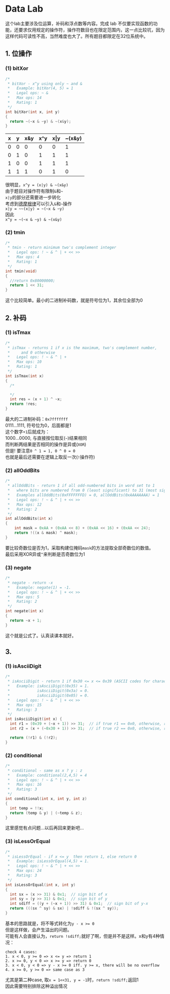 # Data Lab
这个lab主要涉及位运算，补码和浮点数等内容。完成 lab 不仅要实现函数的功能，还要求仅用规定的操作符，操作符数目也在限定范围内，这一点比较坑，因为这样代码可读性不高，当然难度也大了。所有题目都限定在32位系统中。
## 1. 位操作
### (1) bitXor  

```C
/* 
 * bitXor - x^y using only ~ and & 
 *   Example: bitXor(4, 5) = 1
 *   Legal ops: ~ &
 *   Max ops: 14
 *   Rating: 1
 */
int bitXor(int x, int y)
{
  return ~(~x & ~y) & ~(x&y);
}
```  
|x|y|x&y|x^y|x\|y|~(x&y)|
|--|--|--|--|--|--|
|0|0|0|0|0|1|
|0|1|0|1|1|1|
|1|0|0|1|1|1|
|1|1|1|0|1|0|

很明显，```x^y = (x|y) & ~(x&y)```  
由于题目对操作符有限制```&```和```~```  
```x|y```的部分还需要进一步转化  
考虑到[德摩根律](https://zh.wikipedia.org/wiki/%E5%BE%B7%E6%91%A9%E6%A0%B9%E5%AE%9A%E5%BE%8B)可以引入```&```和```~```操作  
```x|y = ~~(x|y) = ~(~x & ~y)```  
因此  
```x^y = ~(~x & ~y) & ~(x&y)``` 
### (2) tmin
```C
/* 
 * tmin - return minimum two's complement integer 
 *   Legal ops: ! ~ & ^ | + << >>
 *   Max ops: 4
 *   Rating: 1
 */
int tmin(void)
{
  //return 0x80000000;
  return 1 << 31;
}
```
这个比较简单。最小的二进制补码数，就是符号位为1，其余位全部为0
## 2. 补码
### (1) isTmax
```C
/*
 * isTmax - returns 1 if x is the maximum, two's complement number,
 *     and 0 otherwise 
 *   Legal ops: ! ~ & ^ | +
 *   Max ops: 10
 *   Rating: 1
 */
int isTmax(int x)
{
  /*

  */
  int res = (x + 1) ^ ~x;
  return !res;
}
```
最大的二进制补码：```0x7fffffff```  
0111...1111, 符号位为0，后面都是1  
这个数字```+1```后就成为：  
1000...0000, 与直接按位取反(```~```)结果相同  
而判断两结果是否相同的操作是异或(```XOR```)  
但是! 要注意```0 ^ 1 = 1, 0 ^ 0 = 0```  
也就是最后还需要在逻辑上取反一次(```!```操作符)  
### (2) allOddBits
```C
/* 
 * allOddBits - return 1 if all odd-numbered bits in word set to 1
 *   where bits are numbered from 0 (least significant) to 31 (most significant)
 *   Examples allOddBits(0xFFFFFFFD) = 0, allOddBits(0xAAAAAAAA) = 1
 *   Legal ops: ! ~ & ^ | + << >>
 *   Max ops: 12
 *   Rating: 2
 */
int allOddBits(int x)
{
	int mask = 0xAA + (0xAA << 8) + (0xAA << 16) + (0xAA << 24);  
	return !((x & mask) ^ mask);
}
```
要比较奇数位是否为1，采取构建位掩码```mask```的方法提取全部奇数位的数值。  
最后采用XOR异或```^```来判断是否奇数位为1
### (3) negate
```C
/* 
 * negate - return -x 
 *   Example: negate(1) = -1.
 *   Legal ops: ! ~ & ^ | + << >>
 *   Max ops: 5
 *   Rating: 2
 */
int negate(int x)
{
  return ~x + 1;
}
```
这个就是公式了。认真读课本就好。
## 3.
###  (1) isAsciiDigit
```C
/* 
 * isAsciiDigit - return 1 if 0x30 <= x <= 0x39 (ASCII codes for characters '0' to '9')
 *   Example: isAsciiDigit(0x35) = 1.
 *            isAsciiDigit(0x3a) = 0.
 *            isAsciiDigit(0x05) = 0.
 *   Legal ops: ! ~ & ^ | + << >>
 *   Max ops: 15
 *   Rating: 3
 */
int isAsciiDigit(int x) {
  int r1 = (0x39 + (~x + 1)) >> 31;  // if true r1 == 0x0, otherwise, r1 = 0xFFFFFFFF
  int r2 = (x + (~0x30 + 1)) >> 31;  // if true r2 == 0x0, otherwise, r2 = 0xFFFFFFFF

  return (!r1) & (!r2);  
}
```
### (2) conditional
```C
/* 
 * conditional - same as x ? y : z 
 *   Example: conditional(2,4,5) = 4
 *   Legal ops: ! ~ & ^ | + << >>
 *   Max ops: 16
 *   Rating: 3
 */
int conditional(int x, int y, int z)
{
  int temp = !!x;
  return (temp & y) | (~temp & z);
}
```
这里感觉有点问题...以后再回来更新吧...
### (3) isLessOrEqual
```C
/* 
 * isLessOrEqual - if x <= y  then return 1, else return 0 
 *   Example: isLessOrEqual(4,5) = 1.
 *   Legal ops: ! ~ & ^ | + << >>
 *   Max ops: 24
 *   Rating: 3
 */
int isLessOrEqual(int x, int y)
{
  int sx = (x >> 31) & 0x1;  // sign bit of x
  int sy = (y >> 31) & 0x1;  // sign bit of y
  int sdiff = ((y + (~x + 1)) >> 31) & 0x1;  // sign bit of y-x
  return (((sx ^ sy) & sx) | !sdiff & !(sx ^ sy));
}
```
基本的思路就是，将不等式转化为```y - x >= 0```  
但是这样做，会产生溢出的问题。  
可能有人会直接认为，```return !sdiff;```就好了啊，但是并不是这样。x和y有4种情况：
```
check 4 cases:
1. x < 0, y >= 0 => x <= y => return 1
2. x >= 0, y < 0 => x >= y => return 0
3. x < 0, y < 0 => y - x >= 0 iff. y >= x, there will be no overflow
4. x >= 0, y >= 0 => same case as 3
```
尤其是第二种case, 取```x = 1<<31, y = -1```时，```return !sdiff;```返回1  
因此需要特别排除这种溢出情况
